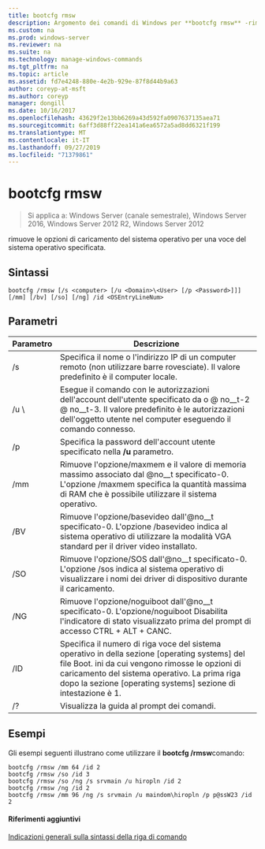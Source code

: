 ```yaml
---
title: bootcfg rmsw
description: Argomento dei comandi di Windows per **bootcfg rmsw** -rimuove le opzioni di caricamento del sistema operativo per una voce del sistema operativo specificata.
ms.custom: na
ms.prod: windows-server
ms.reviewer: na
ms.suite: na
ms.technology: manage-windows-commands
ms.tgt_pltfrm: na
ms.topic: article
ms.assetid: fd7e4248-880e-4e2b-929e-87f8d44b9a63
author: coreyp-at-msft
ms.author: coreyp
manager: dongill
ms.date: 10/16/2017
ms.openlocfilehash: 43629f2e13bb6269a43d592fa0907637135aea71
ms.sourcegitcommit: 6aff3d88ff22ea141a6ea6572a5ad8dd6321f199
ms.translationtype: MT
ms.contentlocale: it-IT
ms.lasthandoff: 09/27/2019
ms.locfileid: "71379861"
---
```

# <a name="bootcfg-rmsw"></a>bootcfg rmsw

>Si applica a: Windows Server (canale semestrale), Windows Server 2016, Windows Server 2012 R2, Windows Server 2012

rimuove le opzioni di caricamento del sistema operativo per una voce del sistema operativo specificata.

## <a name="syntax"></a>Sintassi
```
bootcfg /rmsw [/s <computer> [/u <Domain>\<User> [/p <Password>]]] [/mm] [/bv] [/so] [/ng] /id <OSEntryLineNum>
```
## <a name="parameters"></a>Parametri

|      Parametro       |                                                                                                      Descrizione                                                                                                       |
|----------------------|------------------------------------------------------------------------------------------------------------------------------------------------------------------------------------------------------------------------|
|    /s <computer>     |                                                   Specifica il nome o l'indirizzo IP di un computer remoto (non utilizzare barre rovesciate). Il valore predefinito è il computer locale.                                                   |
| /u <Domain>\\<User>  |          Esegue il comando con le autorizzazioni dell'account dell'utente specificato da <User> o <Domain> @ no__t-2 @ no__t-3. Il valore predefinito è le autorizzazioni dell'oggetto utente nel computer eseguendo il comando connesso.          |
|    /p <Password>     |                                                                 Specifica la password dell'account utente specificato nella **/u** parametro.                                                                  |
|         /mm          |           Rimuove l'opzione/maxmem e il valore di memoria massimo associato dal @no__t specificato-0. L'opzione /maxmem specifica la quantità massima di RAM che è possibile utilizzare il sistema operativo.            |
|         /BV          |                     Rimuove l'opzione/basevideo dall'@no__t specificato-0. L'opzione /basevideo indica al sistema operativo di utilizzare la modalità VGA standard per il driver video installato.                     |
|         /SO          |                         Rimuove l'opzione/SOS dall'@no__t specificato-0. L'opzione /sos indica al sistema operativo di visualizzare i nomi dei driver di dispositivo durante il caricamento.                          |
|         /NG          |                         Rimuove l'opzione/noguiboot dall'@no__t specificato-0. L'opzione/noguiboot Disabilita l'indicatore di stato visualizzato prima del prompt di accesso CTRL + ALT + CANC.                          |
| /ID <OSEntryLineNum> | Specifica il numero di riga voce del sistema operativo in della sezione [operating systems] del file Boot. ini da cui vengono rimosse le opzioni di caricamento del sistema operativo. La prima riga dopo la sezione [operating systems] sezione di intestazione è 1. |
|          /?          |                                                                                          Visualizza la guida al prompt dei comandi.                                                                                          |

## <a name="BKMK_examples"></a>Esempi
Gli esempi seguenti illustrano come utilizzare il **bootcfg /rmsw**comando:
```
bootcfg /rmsw /mm 64 /id 2 
bootcfg /rmsw /so /id 3 
bootcfg /rmsw /so /ng /s srvmain /u hiropln /id 2 
bootcfg /rmsw /ng /id 2 
bootcfg /rmsw /mm 96 /ng /s srvmain /u maindom\hiropln /p p@ssW23 /id 2       
```
#### <a name="additional-references"></a>Riferimenti aggiuntivi
[Indicazioni generali sulla sintassi della riga di comando](command-line-syntax-key.md)
